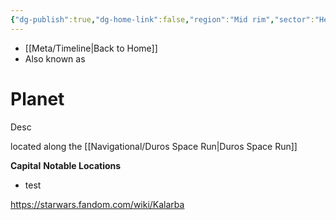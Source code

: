 ```yaml
---
{"dg-publish":true,"dg-home-link":false,"region":"Mid rim","sector":"Hevvral","system":"Kalarba","grid":"P-15","aliases":[],"tags":["map","midrim","planet","duros","retraining","unfinished"],"permalink":"/navigational/kalarba/","dgHomeLink":false,"dgPassFrontmatter":true}
---
```


- [[Meta/Timeline\|Back to Home]]
- Also known as 

# Planet
Desc

located along the [[Navigational/Duros Space Run\|Duros Space Run]]

**Capital**
**Notable Locations**
- test

https://starwars.fandom.com/wiki/Kalarba

